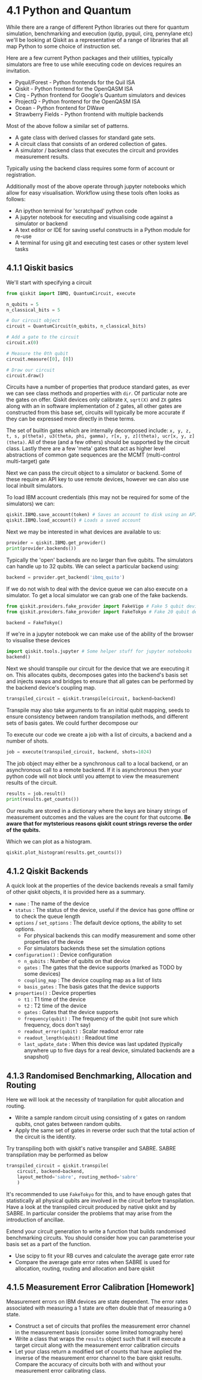 # 4.1 Python and Quantum

While there are a range of different Python libraries out there for quantum simulation, benchmarking and execution (qutip, pyquil, cirq, pennylane etc) we'll be looking at Qiskit as a representative of a range of libraries that all map Python to some choice of instruction set.

Here are a few current Python packages and their utilities, typically simulators are free to use while executing code on devices requires an invitation.

 - Pyquil/Forest - Python frontends for the Quil ISA
 - Qiskit - Python frontend for the OpenQASM ISA
 - Cirq - Python frontend for Google's Quantum simulators and devices
 - ProjectQ - Python frontend for the OpenQASM ISA
 - Ocean - Python frontend for DWave
 - Strawberry Fields - Python frontend with multiple backends

Most of the above follow a similar set of patterns.

 - A gate class with derived classes for standard gate sets.
 - A circuit class that consists of an ordered collection of gates.
 - A simulator / backend class that executes the circuit and provides measurement results.

Typically using the backend class requires some form of account or registration. 

Additionally most of the above operate through jupyter notebooks which allow for easy visualisation. Workflow using these tools often looks as follows:

 - An ipython terminal for 'scratchpad' python code
 - A jupyter notebook for executing and visualising code against a simulator or backend
 - A text editor or IDE for saving useful constructs in a Python module for re-use
 - A terminal for using git and executing test cases or other system level tasks


## 4.1.1 Qiskit basics

We'll start with specifying a circuit
```python
from qiskit import IBMQ, QuantumCircuit, execute

n_qubits = 5
n_classical_bits = 5

# Our circuit object
circuit = QuantumCircuit(n_qubits, n_classical_bits)

# Add a gate to the circuit
circuit.x(0)

# Measure the 0th qubit
circuit.measure([0], [0]) 

# Draw our circuit
circuit.draw()
```
Circuits have a number of properties that produce standard gates, as ever we can see class methods and properties with `dir`. Of particular note are the gates on offer. Qiskit devices only calibrate `X`, `sqrt(X)` and `ZX` gates along with an in software implementation of `Z` gates, all other gates are constructed from this base set, circuits will typically be more accurate if they can be expressed more directly in these terms.

The set of builtin gates which are internally decomposed include: `x, y, z, t, s, p(theta), u3(theta, phi, gamma), r[x, y, z](theta), ucr[x, y, z](theta)`. All of these (and a few others) should be supported by the circuit class. Lastly there are a few 'meta' gates that act as higher level abstractions of common gate sequences are the MCMT (multi-control multi-target) gate 


Next we can pass the circuit object to a simulator or backend. Some of these require an API key to use remote devices, however we can also use local inbuilt simulators.

To load IBM account credentials (this may not be required for some of the simulators) we can:
```python
qiskit.IBMQ.save_account(token) # Saves an account to disk using an API token for loading later, can be done once per machine and then loaded from then on
qiskit.IBMQ.load_account() # Loads a saved account
```

Next we may be interested in what devices are available to us:

```python
provider = qiskit.IBMQ.get_provider()
print(provider.backends())
```

Typically the 'open' backends are no larger than five qubits. The simulators can handle up to 32 qubits. We can select a particular backend using:

```python
backend = provider.get_backend('ibmq_quito')
```
If we do not wish to deal with the device queue we can also execute on a simulator. To get a local simulator we can grab one of the fake backends. 

```python
from qiskit.providers.fake_provider import FakeVigo # Fake 5 qubit device
from qiskit.providers.fake_provider import FakeTokyo # Fake 20 qubit device

backend = FakeTokyo()
```

If we're in a jupyter notebook we can make use of the ability of the browser to visualise these devices

```python
import qiskit.tools.jupyter # Some helper stuff for jupyter notebooks
backend()
```

Next we should transpile our circuit for the device that we are executing it on. This allocates qubits, decomposes gates into the backend's basis set and injects swaps and bridges to ensure that all gates can be performed by the backend device's coupling map.
```python
transpiled_circuit = qiskit.transpile(circuit, backend=backend)
```
Transpile may also take arguments to fix an initial qubit mapping, seeds to ensure consistency between random transpilation methods, and different sets of basis gates. We could further decompose our 

To execute our code we create a job with a list of circuits, a backend and a number of shots.
```python
job = execute(transpiled_circuit, backend, shots=1024)
```
The job object may either be a synchronous call to a local backend, or an asynchronous call to a remote backend. If it is asynchronous then your python code will not block until you attempt to view the measurement results of the circuit.
```python
results = job.result()
print(results.get_counts())
```
Our results are stored in a dictionary where the keys are binary strings of measurement outcomes and the values are the count for that outcome. **Be aware that for mytsterious reasons qiskit count strings reverse the order of the qubits.**

Which we can plot as a histogram.

```python
qiskit.plot_histogram(results.get_counts())
```

## 4.1.2 Qiskit Backends

A quick look at the properties of the device backends reveals a small family of other qiskit objects, it is provided here as a summary.
- `name` : The name of the device
- `status` : The status of the device, useful if the device has gone offline or to check the queue length
- `options` / `set_options` : The default device options, the ability to set options. 
  - For physical backends this can modify measurement and some other properties of the device
  - For simulators backends these set the simulation options 
- `configuration()` : Device configuration
  - `n_qubits` : Number of qubits on that device
  - `gates` : The gates that the device supports (marked as TODO by some devices)
  - `coupling_map` : The device coupling map as a list of lists
  - `basis_gates` : The basis gates that the device supports
- `properties()` : Device properties
  - `t1` : T1 time of the device
  - `t2` : T2 time of the device
  - `gates` : Gates that the device supports
  - `frequency(qubit)` : The frequency of the qubit (not sure which frequency, docs don't say)
  - `readout_error(qubit)` : Scalar readout error rate
  - `readout_length(qubit)` : Readout time
  - `last_update_date` : When this device was last updated (typically anywhere up to five days for a real device, simulated backends are a snapshot)


## 4.1.3 Randomised Benchmarking, Allocation and Routing
Here we will look at the necessity of tranpilation for qubit allocation and routing. 

- Write a sample random circuit using consisting of x gates on random qubits, cnot gates between random qubits.
- Apply the same set of gates in reverse order such that the total action of the circuit is the identity.

Try transpiling both with qiskit's native transpiler and SABRE. SABRE transpilation may be performed as below
```python
transpiled_circuit = qiskit.transpile(
    circuit, backend=backend,
    layout_method='sabre', routing_method='sabre'
    ) 
```
It's recommended to use `FakeTokyo` for this, and to have enough gates that statistically all physical qubits are involved in the circuit before transpilation. Have a look at the transpiled circuit produced by native qiskit and by SABRE. In particular consider the problems that may arise from the introduction of ancillae.

Extend your circuit generation to write a function that builds randomised benchmarking circuits. You should consider how you can parameterise your basis set as a part of the function. 
- Use scipy to fit your RB curves and calculate the average gate error rate
- Compare the average gate error rates when SABRE is used for allocation, routing, routing and allocation and bare qiskit

## 4.1.5 Measurement Error Calibration [Homework]

Measurement errors on IBM devices are state dependent. The error rates associated with measuring a 1 state are often double that of measuring a 0 state.
- Construct a set of circuits that profiles the measurement error channel in the measurement basis (consider some limited tomography here)
- Write a class that wraps the `results` object such that it will execute a target circuit along with the measurement error calibration circuits
- Let your class return a modified set of counts that have applied the inverse of the measurement error channel to the bare qiskit results.
Compare the accuracy of circuits both with and without your measurement error calibrating class.

